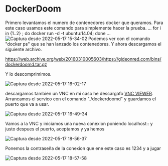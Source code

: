 # DockerDoom
Primero levantamos el numero de contenedores docker que queramos. Para este caso usamos este comando para simplemente hacer la prueba.
...
for i in {1..2} ; do docker run -d -t ubuntu:14.04; done
...
![Captura desde 2022-05-17 15-34-02](https://user-images.githubusercontent.com/91556389/168823382-33657a7f-0292-47fd-a3fb-492df07b4841.png)
Podemos ver con el comando "docker ps" que se han lanzado los contenedores. Y ahora descargamos el siguiente archivo.

https://web.archive.org/web/20160310005603/https://gideonred.com/bins/dockerdoomd.tar.gz

Y lo descomprimimos.

![Captura desde 2022-05-17 16-02-17](https://user-images.githubusercontent.com/91556389/168829523-cdd9ef74-82e9-46b6-b7d7-6d4ada03c6fd.png)

descargamos tambien un VNC en mi caso he descargafo [VNC VIEWER](https://www.realvnc.com/en/connect/download/viewer/linux/). Arrancamos el servico con el comando "./dockerdoomd" y guardamos el puerto que va a usar.

![Captura desde 2022-05-17 16-49-34](https://user-images.githubusercontent.com/91556389/168840974-97f139f5-7da4-4f53-9e90-3e1b2fa15d80.png)

Vamos a la VNC y iniciamos una nueva conexion poniendo localhost:: y justo despues el puerto, aceptamos y ya hemos 

![Captura desde 2022-05-17 18-56-37](https://user-images.githubusercontent.com/91556389/168869192-2e1a1099-4927-4513-b010-4e733ef05e4c.png)

Ponemos la contraseña de la conexion que ene este caso es 1234 y a jugar

![Captura desde 2022-05-17 18-57-58](https://user-images.githubusercontent.com/91556389/168869421-e339cff2-ae7c-42b6-9fea-6dbf89251c8e.png)
